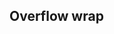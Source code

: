 ## Overflow wrap


<!-- <values.overflowWrap> -->

<!-- </values.overflowWrap> -->

<!-- <variants.overflowWrap> -->

<!-- </variants.overflowWrap> -->
